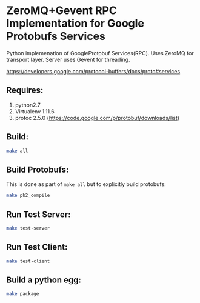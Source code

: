 ZeroMQ+Gevent RPC Implementation for Google Protobufs Services
===============================================================

Python implemenation of GoogleProtobuf Services(RPC). Uses ZeroMQ for transport layer. Server uses Gevent for threading.

https://developers.google.com/protocol-buffers/docs/proto#services

Requires:
-------------------

1. python2.7
2. Virtualenv 1.11.6
3. protoc 2.5.0 (https://code.google.com/p/protobuf/downloads/list)

Build:
-------------------

```sh
make all
```

Build Protobufs:
-------------------
This is done as part of `make all` but to explicitly build protobufs:

```sh
make pb2_compile
```

Run Test Server:
-------------------

```sh
make test-server
```

Run Test Client:
-------------------

```sh
make test-client
```

Build a python egg:
---------------------

```sh
make package
```
